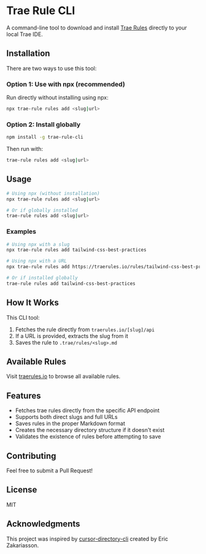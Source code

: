 # Trae Rule CLI

A command-line tool to download and install [Trae Rules](https://traerules.io) directly to your local Trae IDE.

## Installation

There are two ways to use this tool:

### Option 1: Use with npx (recommended)

Run directly without installing using npx:

```bash
npx trae-rule rules add <slug|url>
```

### Option 2: Install globally

```bash
npm install -g trae-rule-cli
```

Then run with:

```bash
trae-rule rules add <slug|url>
```

## Usage

```bash
# Using npx (without installation)
npx trae-rule rules add <slug|url>

# Or if globally installed
trae-rule rules add <slug|url>
```

### Examples

```bash
# Using npx with a slug
npx trae-rule rules add tailwind-css-best-practices

# Using npx with a URL
npx trae-rule rules add https://traerules.io/rules/tailwind-css-best-practices

# Or if installed globally
trae-rule rules add tailwind-css-best-practices
```

## How It Works

This CLI tool:

1. Fetches the rule directly from `traerules.io/[slug]/api`
2. If a URL is provided, extracts the slug from it
3. Saves the rule to `.trae/rules/<slug>.md`

## Available Rules

Visit [traerules.io](https://traerules.io) to browse all available rules.

## Features

- Fetches trae rules directly from the specific API endpoint
- Supports both direct slugs and full URLs
- Saves rules in the proper Markdown format
- Creates the necessary directory structure if it doesn't exist
- Validates the existence of rules before attempting to save

## Contributing

Feel free to submit a Pull Request!

## License

MIT

## Acknowledgments

This project was inspired by [cursor-directory-cli](https://github.com/ericzakariasson/cursor-directory-cli) created by Eric Zakariasson. 